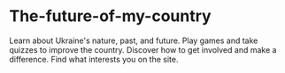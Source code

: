# The-future-of-my-country
Learn about Ukraine's nature, past, and future. Play games and take quizzes to improve the country. Discover how to get involved and make a difference. Find what interests you on the site.
